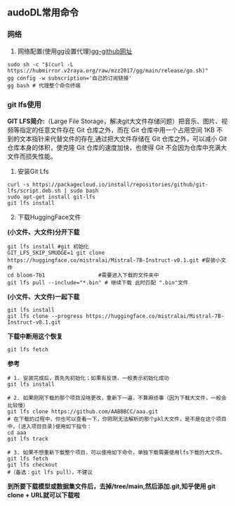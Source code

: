 ## audoDL常用命令
### 网络
1. 网络配置(使用gg设置代理)[gg-github网址](https://github.com/mzz2017/gg/blob/main/README_zh.md)
```
sudo sh -c "$(curl -L https://hubmirror.v2raya.org/raw/mzz2017/gg/main/release/go.sh)"
gg config -w subscription='自己的订阅链接'
gg bash # 代理整个命令终端
```
### git lfs使用

**GIT LFS简介:**（Large File Storage，解决git大文件存储问题）把音乐、图片、视频等指定的任意文件存在 Git 仓库之外，而在 Git 仓库中用一个占用空间 1KB 不到的文本指针来代替文件的存在,通过把大文件存储在 Git 仓库之外，可以减小 Git 仓库本身的体积，使克隆 Git 仓库的速度加快，也使得 Git 不会因为仓库中充满大文件而损失性能。

1. 安装Git Lfs
```
curl -s https://packagecloud.io/install/repositories/github/git-lfs/script.deb.sh | sudo bash
sudo apt-get install git-lfs
git lfs install
```

2. 下载HuggingFace文件

**(小文件、大文件)分开下载**
```
git lfs install #git 初始化
GIT_LFS_SKIP_SMUDGE=1 git clone https://huggingface.co/mistralai/Mistral-7B-Instruct-v0.1.git #安装小文件
cd bloom-7b1                 #需要进入下载的文件夹中
git lfs pull --include="*.bin" # 继续下载 此时匹配 ".bin"文件
```
**(小文件、大文件)一起下载**
```
git lfs install
git lfs clone --progress https://huggingface.co/mistralai/Mistral-7B-Instruct-v0.1.git
```
**下载中断用这个恢复**
```
git lfs fetch
```

**参考**
```
# 1. 安装完成后，首先先初始化；如果有反馈，一般表示初始化成功
git lfs install
​
# 2. 如果刚刚下载的那个项目没啥更改，重新下一遍，不算麻烦事（因为下载大文件，一般会比较慢）
git lfs clone https://github.com/AABBBCC/aaa.git
# 在下载的过程中，你也可以查看一下，你刚刚无法解析的那个pkl大文件，是不是在这个项目中，(进入项目目录)使用如下指令：
cd aaa
git lfs track
​
# 3. 如果不想重新下载整个项目，可以使用如下命令，单独下载需要使用lfs下载的大文件。
git lfs fetch
git lfs checkout
#（备选：git lfs pull），不建议
```
**到所要下载模型或数据集文件后，去掉/tree/main,然后添加.git,知乎使用 git clone + URL就可以下载啦**









